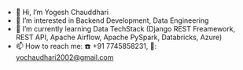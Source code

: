- 👋 Hi, I’m Yogesh Chauddhari
- 👀 I’m interested in Backend Development, Data Engineering
- 🌱 I’m currently learning Data TechStack (Django REST Freamework, REST API,  Apache Airflow, Apache PySpark, Databricks, Azure) 
- 📫 How to reach me: ☎️ +91 7745858231, 📧: yochaudhari2002@gmail.com
